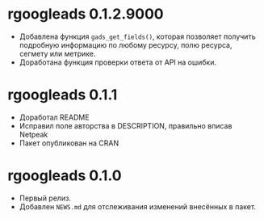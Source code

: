# rgoogleads 0.1.2.9000

* Добавлена функция `gads_get_fields()`, которая позволяет получить подробную информацию по любому ресурсу, полю ресурса, сегмету или метрике.
* Доработана функция проверки ответа от API на ошибки.

# rgoogleads 0.1.1

* Доработал README
* Исправил поле авторства в DESCRIPTION, правильно вписав Netpeak
* Пакет опубликован на CRAN

# rgoogleads 0.1.0

* Первый релиз.
* Добавлен `NEWS.md` для отслеживания изменений внесённых в пакет.
